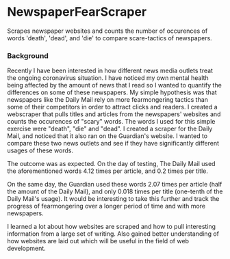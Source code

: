 # NewspaperFearScraper

Scrapes newspaper websites and counts the number of occurences of words 'death', 'dead', and 'die' to compare scare-tactics of newspapers.

### Background
Recently I have been interested in how different news media outlets treat the ongoing coronavirus situation. I have noticed my own mental health being affected by the amount of news that I read so I wanted to quantify the differences on some of these newspapers. My simple hypothesis was that newspapers like the Daily Mail rely on more fearmongering tactics than some of their competitors in order to attract clicks and readers. I created a webscraper that pulls titles and articles from the newspapers' websites and counts the occurences of "scary" words. The words I used for this simple exercise were "death", "die" and "dead". I created a scraper for the Daily Mail, and noticed that it also ran on the Guardian's website. I wanted to compare these two news outlets and see if they have significantly different usages of these words. 

The outcome was as expected. On the day of testing, The Daily Mail used the aforementioned words 4.12 times per article, and 0.2 times per title. 

On the same day, the Guardian used these words 2.07 times per article (half the amount of the Daily Mail), and only 0.018 times per title (one-tenth of the Daily Mail's usage). It would be interesting to take this further and track the progress of fearmongering over a longer period of time and with more newspapers.

I learned a lot about how websites are scraped and how to pull interesting information from a large set of writing. Also gained better understanding of how websites are laid out which will be useful in the field of web development.
